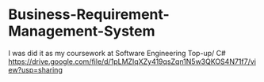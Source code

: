 # Business-Requirement-Management-System
I was did it as my coursework at Software Engineering Top-up/ C#
https://drive.google.com/file/d/1pLMZIqXZy419qsZqn1N5w3QKOS4N71f7/view?usp=sharing
